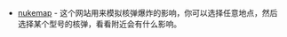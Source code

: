 - [nukemap](https://nuclearsecrecy.com/nukemap/) - 这个网站用来模拟核弹爆炸的影响，你可以选择任意地点，然后选择某个型号的核弹，看看附近会有什么影响。

